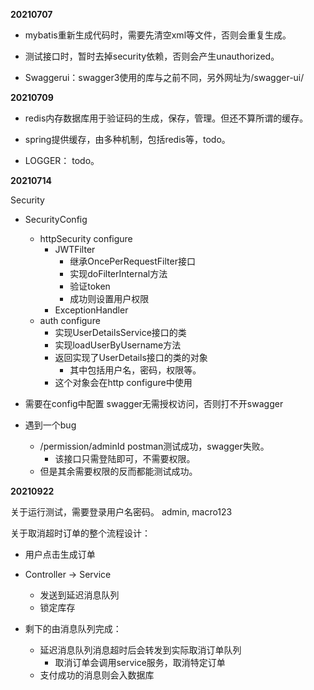 **20210707**

* mybatis重新生成代码时，需要先清空xml等文件，否则会重复生成。
* 测试接口时，暂时去掉security依赖，否则会产生unauthorized。

* Swaggerui：swagger3使用的库与之前不同，另外网址为/swagger-ui/

**20210709**

* redis内存数据库用于验证码的生成，保存，管理。但还不算所谓的缓存。
* spring提供缓存，由多种机制，包括redis等，todo。

* LOGGER： todo。


**20210714**

Security

* SecurityConfig
    * httpSecurity configure
        * JWTFilter
            * 继承OncePerRequestFilter接口
            * 实现doFilterInternal方法
            * 验证token
            * 成功则设置用户权限
        * ExceptionHandler
    * auth configure
        * 实现UserDetailsService接口的类
        * 实现loadUserByUsername方法
        * 返回实现了UserDetails接口的类的对象
            * 其中包括用户名，密码，权限等。
        * 这个对象会在http configure中使用
    
* 需要在config中配置 swagger无需授权访问，否则打不开swagger
* 遇到一个bug
    * /permission/adminId postman测试成功，swagger失败。
        * 该接口只需登陆即可，不需要权限。
    * 但是其余需要权限的反而都能测试成功。
    

**20210922**

关于运行测试，需要登录用户名密码。
admin, macro123

关于取消超时订单的整个流程设计：

* 用户点击生成订单
* Controller -> Service
    * 发送到延迟消息队列
    * 锁定库存
    
* 剩下的由消息队列完成：
    * 延迟消息队列消息超时后会转发到实际取消订单队列
        * 取消订单会调用service服务，取消特定订单
    * 支付成功的消息则会入数据库
    
